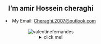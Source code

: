 <center><h2>I’m amir Hossein cheraghi </h2>
<li>
My Email: <a href="mailto:Cheraghi.2007@outlook.com">Cheraghi.2007@outlook.com</a>
</li></br>
<img align="center" src="https://github-readme-streak-stats.herokuapp.com/?user=Amircfyt&" alt="valentinefernandes" />
<details>
<summary>click me!</summary>
<p align="center"></br>
<img align="left" src="https://github-readme-stats.vercel.app/api/top-langs?username=Amircfyt&show_icons=true&locale=en&layout=compact" alt="kimjayden" />
<img align="center" src="https://github-readme-stats.vercel.app/api?username=amircfyt&show_icons=true&count_private=true&include_all_commits=true" />
<img align="center" src="https://github-profile-trophy.vercel.app/?username=amircfyt&row=2&column=3" />
<img align="center" src="https://github-profile-summary-cards.vercel.app/api/cards/profile-details?username=Amircfyt&theme=github" />

</details>
